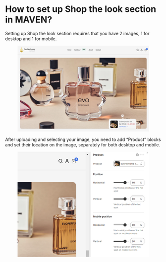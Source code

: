 # How to set up Shop the look section in MAVEN?

Setting up Shop the look section requires that you have 2 images, 1 for desktop and 1 for mobile.

<figure><img src="../../.gitbook/assets/Screenshot 2024-12-21 160253.png" alt=""><figcaption></figcaption></figure>

After uploading and selecting your image, you need to add “Product” blocks and set their location on the image, separately for both desktop and mobile.

<figure><img src="../../.gitbook/assets/Screenshot 2024-12-21 160407.png" alt=""><figcaption></figcaption></figure>
